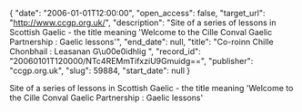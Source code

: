 {
  "date": "2006-01-01T12:00:00", 
  "open_access": false, 
  "target_url": "http://www.ccgp.org.uk/", 
  "description": "Site of a series of lessons in Scottish Gaelic - the title meaning 'Welcome to the Cille Conval Gaelic Partnership : Gaelic lessons'", 
  "end_date": null, 
  "title": "Co-roinn Chille Chonbhail : Leasanan G\u00e0idhlig ", 
  "record_id": "20060101T120000/NTc4REMmTifxziU9Gmuidg==", 
  "publisher": "ccgp.org.uk", 
  "slug": 59884, 
  "start_date": null
}

Site of a series of lessons in Scottish Gaelic - the title meaning 'Welcome to the Cille Conval Gaelic Partnership : Gaelic lessons'